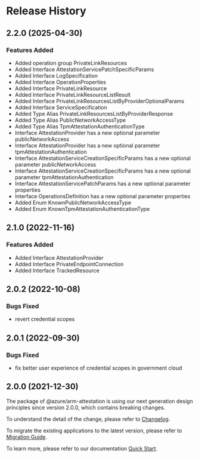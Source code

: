 # Release History
    
## 2.2.0 (2025-04-30)
    
### Features Added

  - Added operation group PrivateLinkResources
  - Added Interface AttestationServicePatchSpecificParams
  - Added Interface LogSpecification
  - Added Interface OperationProperties
  - Added Interface PrivateLinkResource
  - Added Interface PrivateLinkResourceListResult
  - Added Interface PrivateLinkResourcesListByProviderOptionalParams
  - Added Interface ServiceSpecification
  - Added Type Alias PrivateLinkResourcesListByProviderResponse
  - Added Type Alias PublicNetworkAccessType
  - Added Type Alias TpmAttestationAuthenticationType
  - Interface AttestationProvider has a new optional parameter publicNetworkAccess
  - Interface AttestationProvider has a new optional parameter tpmAttestationAuthentication
  - Interface AttestationServiceCreationSpecificParams has a new optional parameter publicNetworkAccess
  - Interface AttestationServiceCreationSpecificParams has a new optional parameter tpmAttestationAuthentication
  - Interface AttestationServicePatchParams has a new optional parameter properties
  - Interface OperationsDefinition has a new optional parameter properties
  - Added Enum KnownPublicNetworkAccessType
  - Added Enum KnownTpmAttestationAuthenticationType
    
    
## 2.1.0 (2022-11-16)
    
### Features Added

  - Added Interface AttestationProvider
  - Added Interface PrivateEndpointConnection
  - Added Interface TrackedResource
    
## 2.0.2 (2022-10-08)

### Bugs Fixed

  -  revert credential scopes

## 2.0.1 (2022-09-30)

### Bugs Fixed

  -  fix better user experience of credential scopes in government cloud

## 2.0.0 (2021-12-30)

The package of @azure/arm-attestation is using our next generation design principles since version 2.0.0, which contains breaking changes.

To understand the detail of the change, please refer to [Changelog](https://aka.ms/js-track2-changelog).

To migrate the existing applications to the latest version, please refer to [Migration Guide](https://aka.ms/js-track2-migration-guide).

To learn more, please refer to our documentation [Quick Start](https://aka.ms/azsdk/js/mgmt/quickstart).

